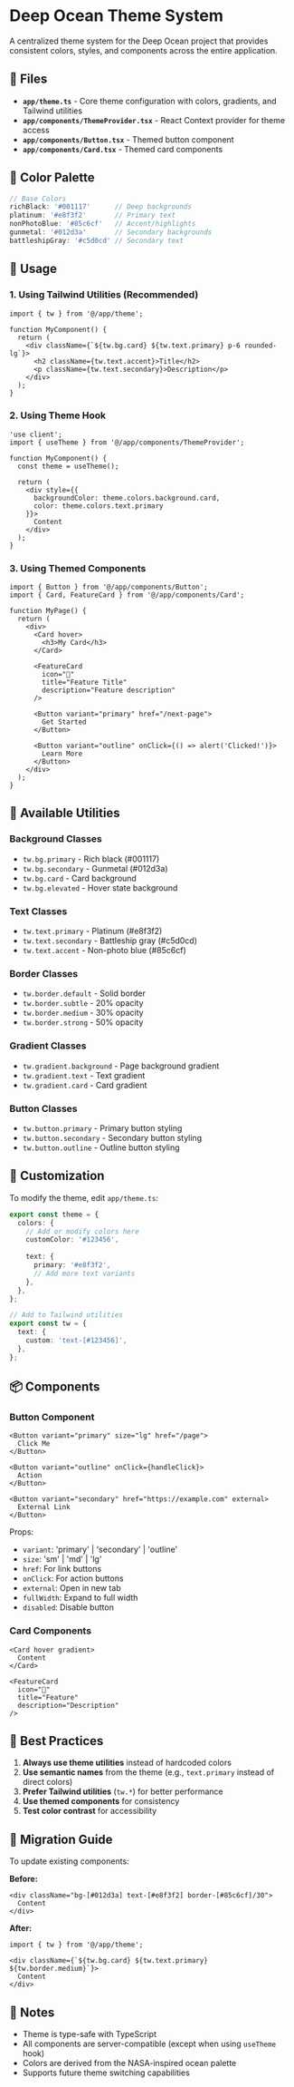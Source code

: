 # Deep Ocean Theme System

A centralized theme system for the Deep Ocean project that provides consistent colors, styles, and components across the entire application.

## 📁 Files

- **`app/theme.ts`** - Core theme configuration with colors, gradients, and Tailwind utilities
- **`app/components/ThemeProvider.tsx`** - React Context provider for theme access
- **`app/components/Button.tsx`** - Themed button component
- **`app/components/Card.tsx`** - Themed card components

## 🎨 Color Palette

```typescript
// Base Colors
richBlack: '#001117'      // Deep backgrounds
platinum: '#e8f3f2'       // Primary text
nonPhotoBlue: '#85c6cf'   // Accent/highlights
gunmetal: '#012d3a'       // Secondary backgrounds
battleshipGray: '#c5d0cd' // Secondary text
```

## 🚀 Usage

### 1. Using Tailwind Utilities (Recommended)

```tsx
import { tw } from '@/app/theme';

function MyComponent() {
  return (
    <div className={`${tw.bg.card} ${tw.text.primary} p-6 rounded-lg`}>
      <h2 className={tw.text.accent}>Title</h2>
      <p className={tw.text.secondary}>Description</p>
    </div>
  );
}
```

### 2. Using Theme Hook

```tsx
'use client';
import { useTheme } from '@/app/components/ThemeProvider';

function MyComponent() {
  const theme = useTheme();
  
  return (
    <div style={{ 
      backgroundColor: theme.colors.background.card,
      color: theme.colors.text.primary 
    }}>
      Content
    </div>
  );
}
```

### 3. Using Themed Components

```tsx
import { Button } from '@/app/components/Button';
import { Card, FeatureCard } from '@/app/components/Card';

function MyPage() {
  return (
    <div>
      <Card hover>
        <h3>My Card</h3>
      </Card>
      
      <FeatureCard
        icon="🌊"
        title="Feature Title"
        description="Feature description"
      />
      
      <Button variant="primary" href="/next-page">
        Get Started
      </Button>
      
      <Button variant="outline" onClick={() => alert('Clicked!')}>
        Learn More
      </Button>
    </div>
  );
}
```

## 🎯 Available Utilities

### Background Classes
- `tw.bg.primary` - Rich black (#001117)
- `tw.bg.secondary` - Gunmetal (#012d3a)
- `tw.bg.card` - Card background
- `tw.bg.elevated` - Hover state background

### Text Classes
- `tw.text.primary` - Platinum (#e8f3f2)
- `tw.text.secondary` - Battleship gray (#c5d0cd)
- `tw.text.accent` - Non-photo blue (#85c6cf)

### Border Classes
- `tw.border.default` - Solid border
- `tw.border.subtle` - 20% opacity
- `tw.border.medium` - 30% opacity
- `tw.border.strong` - 50% opacity

### Gradient Classes
- `tw.gradient.background` - Page background gradient
- `tw.gradient.text` - Text gradient
- `tw.gradient.card` - Card gradient

### Button Classes
- `tw.button.primary` - Primary button styling
- `tw.button.secondary` - Secondary button styling
- `tw.button.outline` - Outline button styling

## 🔧 Customization

To modify the theme, edit `app/theme.ts`:

```typescript
export const theme = {
  colors: {
    // Add or modify colors here
    customColor: '#123456',
    
    text: {
      primary: '#e8f3f2',
      // Add more text variants
    },
  },
};

// Add to Tailwind utilities
export const tw = {
  text: {
    custom: 'text-[#123456]',
  },
};
```

## 📦 Components

### Button Component

```tsx
<Button variant="primary" size="lg" href="/page">
  Click Me
</Button>

<Button variant="outline" onClick={handleClick}>
  Action
</Button>

<Button variant="secondary" href="https://example.com" external>
  External Link
</Button>
```

Props:
- `variant`: 'primary' | 'secondary' | 'outline'
- `size`: 'sm' | 'md' | 'lg'
- `href`: For link buttons
- `onClick`: For action buttons
- `external`: Open in new tab
- `fullWidth`: Expand to full width
- `disabled`: Disable button

### Card Components

```tsx
<Card hover gradient>
  Content
</Card>

<FeatureCard
  icon="🌊"
  title="Feature"
  description="Description"
/>
```

## 🎨 Best Practices

1. **Always use theme utilities** instead of hardcoded colors
2. **Use semantic names** from the theme (e.g., `text.primary` instead of direct colors)
3. **Prefer Tailwind utilities** (`tw.*`) for better performance
4. **Use themed components** for consistency
5. **Test color contrast** for accessibility

## 🔄 Migration Guide

To update existing components:

**Before:**
```tsx
<div className="bg-[#012d3a] text-[#e8f3f2] border-[#85c6cf]/30">
  Content
</div>
```

**After:**
```tsx
import { tw } from '@/app/theme';

<div className={`${tw.bg.card} ${tw.text.primary} ${tw.border.medium}`}>
  Content
</div>
```

## 📝 Notes

- Theme is type-safe with TypeScript
- All components are server-compatible (except when using `useTheme` hook)
- Colors are derived from the NASA-inspired ocean palette
- Supports future theme switching capabilities

